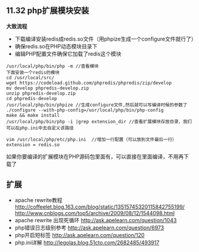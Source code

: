 ## 11.32 php扩展模块安装

**大致流程**

* 下载编译安装redis成redis.so文件（用phpize生成一个configure文件就行了）
* 确保redis.so在PHP动态模块目录下
* 编辑PHP配置文件确保它加载了redis这个模块


```
/usr/local/php/bin/php -m //查看模块
下面安装一个redis的模块
cd /usr/local/src/
wget https://codeload.github.com/phpredis/phpredis/zip/develop 
mv develop phpredis-develop.zip
unzip phpredis-develop.zip
cd phpredis-develop
/usr/local/php/bin/phpize //生成configure文件,然后就可以写编译时候的参数了
./configure --with-php-config=/usr/local/php/bin/php-config
make && make install
/usr/local/php/bin/php -i |grep extension_dir //查看扩展模块存放目录，我们可以在php.ini中去自定义该路径 
```

```
vim /usr/local/php/etc/php.ini  //增加一行配置（可以放到文件最后一行）
extension = redis.so  
```

如果你要编译的扩展模块在PHP源码包里面有，可以直接在里面编译，不用再下载了

## 扩展
* apache rewrite教程 http://coffeelet.blog.163.com/blog/static/13515745320115842755199/   http://www.cnblogs.com/top5/archive/2009/08/12/1544098.html
* apache rewrite 出现死循环 http://ask.apelearn.com/question/1043
* php错误日志级别参考  http://ask.apelearn.com/question/6973
* php开启短标签 http://ask.apelearn.com/question/120
* php.ini详解  http://legolas.blog.51cto.com/2682485/493917